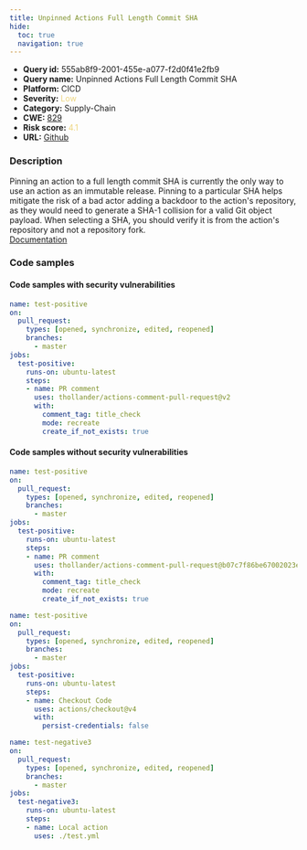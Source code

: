 ```yaml
---
title: Unpinned Actions Full Length Commit SHA
hide:
  toc: true
  navigation: true
---
```


<style>
  .highlight .hll {
    background-color: #ff171742;
  }
  .md-content {
    max-width: 1100px;
    margin: 0 auto;
  }
</style>

-   **Query id:** 555ab8f9-2001-455e-a077-f2d0f41e2fb9
-   **Query name:** Unpinned Actions Full Length Commit SHA
-   **Platform:** CICD
-   **Severity:** <span style="color:#edd57e">Low</span>
-   **Category:** Supply-Chain
-   **CWE:** <a href="https://cwe.mitre.org/data/definitions/829.html" onclick="newWindowOpenerSafe(event, 'https://cwe.mitre.org/data/definitions/829.html')">829</a>
-   **Risk score:** <span style="color:#edd57e">4.1</span>
-   **URL:** [Github](https://github.com/Checkmarx/kics/tree/master/assets/queries/cicd/github/unpinned_actions_full_length_commit_sha)

### Description
Pinning an action to a full length commit SHA is currently the only way to use an action as an immutable release. Pinning to a particular SHA helps mitigate the risk of a bad actor adding a backdoor to the action's repository, as they would need to generate a SHA-1 collision for a valid Git object payload. When selecting a SHA, you should verify it is from the action's repository and not a repository fork.<br>
[Documentation](https://docs.github.com/en/actions/security-guides/security-hardening-for-github-actions#using-third-party-actions)

### Code samples
#### Code samples with security vulnerabilities
```yaml title="Positive test num. 1 - yaml file" hl_lines="12"
name: test-positive
on:
  pull_request:
    types: [opened, synchronize, edited, reopened]
    branches: 
      - master
jobs:
  test-positive:
    runs-on: ubuntu-latest
    steps:
    - name: PR comment
      uses: thollander/actions-comment-pull-request@v2
      with:
        comment_tag: title_check
        mode: recreate
        create_if_not_exists: true
```


#### Code samples without security vulnerabilities
```yaml title="Negative test num. 1 - yaml file"
name: test-positive
on:
  pull_request:
    types: [opened, synchronize, edited, reopened]
    branches: 
      - master
jobs:
  test-positive:
    runs-on: ubuntu-latest
    steps:
    - name: PR comment
      uses: thollander/actions-comment-pull-request@b07c7f86be67002023e6cb13f57df3f21cdd3411
      with:
        comment_tag: title_check
        mode: recreate
        create_if_not_exists: true
```
```yaml title="Negative test num. 2 - yaml file"
name: test-positive
on:
  pull_request:
    types: [opened, synchronize, edited, reopened]
    branches:
      - master
jobs:
  test-positive:
    runs-on: ubuntu-latest
    steps:
    - name: Checkout Code
      uses: actions/checkout@v4
      with:
        persist-credentials: false

```
```yaml title="Negative test num. 3 - yaml file"
name: test-negative3
on:
  pull_request:
    types: [opened, synchronize, edited, reopened]
    branches:
      - master
jobs:
  test-negative3:
    runs-on: ubuntu-latest
    steps:
    - name: Local action
      uses: ./test.yml

```

